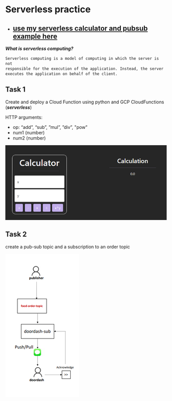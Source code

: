 # Serverless practice

* ## [use my serverless calculator and pubsub example here](https://storage.googleapis.com/quiz8-bucket/index.html)

***What is serverless computing?***

    Serverless computing is a model of computing in which the server is not
    responsible for the execution of the application. Instead, the server
    executes the application on behalf of the client.

## Task 1

Create and deploy a Cloud Function using python and GCP CloudFunctions (***serverless***)

HTTP arguments:

* op: “add”, “sub”, ”mul”, ”div”, "pow"
* num1 (number)
* num2 (number)

![](img/calc.png)

## Task 2

create a pub-sub topic and a subscription to an order topic

![](img/pubsub.png)
